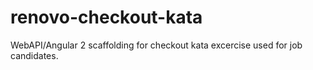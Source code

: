 # renovo-checkout-kata
WebAPI/Angular 2 scaffolding for checkout kata excercise used for job candidates.
